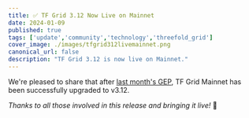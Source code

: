 ```yaml
---
title: ✅ TF Grid 3.12 Now Live on Mainnet
date: 2024-01-09
published: true
tags: ['update','community','technology','threefold_grid']
cover_image: ./images/tfgrid312livemainnet.png
canonical_url: false
description: "TF Grid 3.12 is now live on Mainnet."
---
```


We're pleased to share that after [last month's GEP](https://forum.threefold.io/t/gep-for-3-12-on-mainnet/4151), TF Grid Mainnet has been successfully upgraded to v3.12.

*Thanks to all those involved in this release and bringing it live!* 🙏️